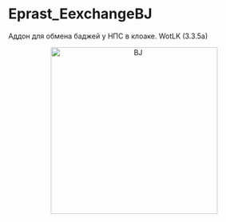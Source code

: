 # Eprast_EexchangeBJ
Аддон для обмена баджей у НПС в клоаке. WotLK (3.3.5a)

<p align="center">
   <img src="https://i.ibb.co/C1DQJv9/Screenshot-2.jpg" width="334" title="BJ">
 </p>
